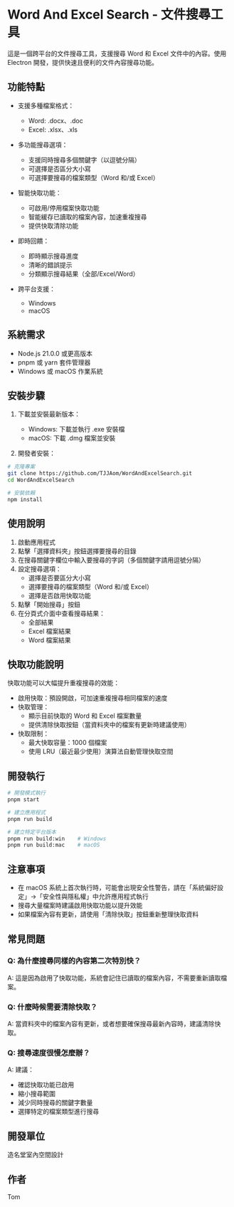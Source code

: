 # Word And Excel Search - 文件搜尋工具

這是一個跨平台的文件搜尋工具，支援搜尋 Word 和 Excel 文件中的內容。使用 Electron 開發，提供快速且便利的文件內容搜尋功能。

## 功能特點

* 支援多種檔案格式：
  * Word: .docx、.doc
  * Excel: .xlsx、.xls

* 多功能搜尋選項：
  * 支援同時搜尋多個關鍵字（以逗號分隔）
  * 可選擇是否區分大小寫
  * 可選擇要搜尋的檔案類型（Word 和/或 Excel）

* 智能快取功能：
  * 可啟用/停用檔案快取功能
  * 智能緩存已讀取的檔案內容，加速重複搜尋
  * 提供快取清除功能

* 即時回饋：
  * 即時顯示搜尋進度
  * 清晰的錯誤提示
  * 分類顯示搜尋結果（全部/Excel/Word）

* 跨平台支援：
  * Windows
  * macOS

## 系統需求

* Node.js 21.0.0 或更高版本
* pnpm 或 yarn 套件管理器
* Windows 或 macOS 作業系統

## 安裝步驟

1. 下載並安裝最新版本：
   * Windows: 下載並執行 .exe 安裝檔
   * macOS: 下載 .dmg 檔案並安裝

2. 開發者安裝：
```bash
# 克隆專案
git clone https://github.com/TJJAom/WordAndExcelSearch.git
cd WordAndExcelSearch

# 安裝依賴
npm install
```

## 使用說明

1. 啟動應用程式
2. 點擊「選擇資料夾」按鈕選擇要搜尋的目錄
3. 在搜尋關鍵字欄位中輸入要搜尋的字詞（多個關鍵字請用逗號分隔）
4. 設定搜尋選項：
   * 選擇是否要區分大小寫
   * 選擇要搜尋的檔案類型（Word 和/或 Excel）
   * 選擇是否啟用快取功能
5. 點擊「開始搜尋」按鈕
6. 在分頁式介面中查看搜尋結果：
   * 全部結果
   * Excel 檔案結果
   * Word 檔案結果

## 快取功能說明

快取功能可以大幅提升重複搜尋的效能：

* 啟用快取：預設開啟，可加速重複搜尋相同檔案的速度
* 快取管理：
  * 顯示目前快取的 Word 和 Excel 檔案數量
  * 提供清除快取按鈕（當資料夾中的檔案有更新時建議使用）
* 快取限制：
  * 最大快取容量：1000 個檔案
  * 使用 LRU（最近最少使用）演算法自動管理快取空間

## 開發執行

```bash
# 開發模式執行
pnpm start

# 建立應用程式
pnpm run build

# 建立特定平台版本
pnpm run build:win    # Windows
pnpm run build:mac    # macOS
```

## 注意事項

* 在 macOS 系統上首次執行時，可能會出現安全性警告，請在「系統偏好設定」→「安全性與隱私權」中允許應用程式執行
* 搜尋大量檔案時建議啟用快取功能以提升效能
* 如果檔案內容有更新，請使用「清除快取」按鈕重新整理快取資料

## 常見問題

### Q: 為什麼搜尋同樣的內容第二次特別快？
A: 這是因為啟用了快取功能，系統會記住已讀取的檔案內容，不需要重新讀取檔案。

### Q: 什麼時候需要清除快取？
A: 當資料夾中的檔案內容有更新，或者想要確保搜尋最新內容時，建議清除快取。

### Q: 搜尋速度很慢怎麼辦？
A: 建議：
* 確認快取功能已啟用
* 縮小搜尋範圍
* 減少同時搜尋的關鍵字數量
* 選擇特定的檔案類型進行搜尋

## 開發單位
造名堂室內空間設計

## 作者
Tom

